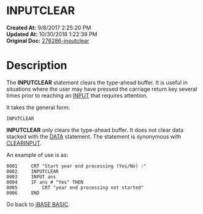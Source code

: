 # INPUTCLEAR

**Created At:** 9/8/2017 2:25:20 PM  
**Updated At:** 10/30/2018 1:22:39 PM  
**Original Doc:** [276286-inputclear](https://docs.jbase.com/36868-jbase-basic/276286-inputclear)  


# Description 

The **INPUTCLEAR** statement clears the type-ahead buffer. It is useful in situations where the user may have pressed the carriage return key several times prior to reaching an [INPUT](input) that requires attention.

It takes the general form:

```
INPUTCLEAR
```

**INPUTCLEAR** only clears the type-ahead buffer. It does not clear data stacked with the [DATA](267389-data) statement. The statement is synonymous with [CLEARINPUT](266854-clearinput).

An example of use is as:

```
0001     CRT "Start year end processing (Yes/No) :"
0002     INPUTCLEAR
0003     INPUT ans
0004     IF ans # "Yes" THEN
0005         CRT "year end processing not started"
0006     END
```



Go back to [jBASE BASIC](263498-jbase-basic).
